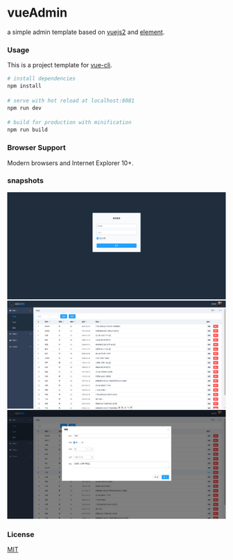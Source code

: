 # vueAdmin
a simple admin template based on [vuejs2](http://vuejs.org/) and [element](http://element.eleme.io/#/).

### Usage

This is a project template for [vue-cli](https://github.com/vuejs/vue-cli).

``` bash
# install dependencies
npm install

# serve with hot reload at localhost:8081
npm run dev

# build for production with minification
npm run build

```

### Browser Support

Modern browsers and Internet Explorer 10+.

### snapshots
![image](https://raw.githubusercontent.com/taylorchen709/markdown-images/master/vueadmin/login.png)
![image](https://raw.githubusercontent.com/taylorchen709/markdown-images/master/vueadmin/main.png)
![image](https://raw.githubusercontent.com/taylorchen709/markdown-images/master/vueadmin/edit.jpg)

### License

[MIT](http://opensource.org/licenses/MIT)

